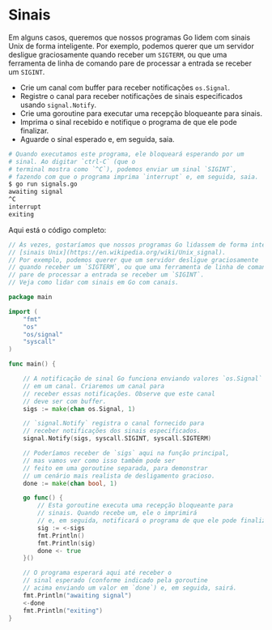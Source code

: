 # Sinais

Em alguns casos, queremos que nossos programas Go lidem com sinais Unix de forma inteligente. Por exemplo, podemos querer que um servidor desligue graciosamente quando receber um `SIGTERM`, ou que uma ferramenta de linha de comando pare de processar a entrada se receber um `SIGINT`.

- Crie um canal com buffer para receber notificações `os.Signal`.
- Registre o canal para receber notificações de sinais especificados usando `signal.Notify`.
- Crie uma goroutine para executar uma recepção bloqueante para sinais.
- Imprima o sinal recebido e notifique o programa de que ele pode finalizar.
- Aguarde o sinal esperado e, em seguida, saia.

```sh
# Quando executamos este programa, ele bloqueará esperando por um
# sinal. Ao digitar `ctrl-C` (que o
# terminal mostra como `^C`), podemos enviar um sinal `SIGINT`,
# fazendo com que o programa imprima `interrupt` e, em seguida, saia.
$ go run signals.go
awaiting signal
^C
interrupt
exiting
```

Aqui está o código completo:

```go
// Às vezes, gostaríamos que nossos programas Go lidassem de forma inteligente com
// [sinais Unix](https://en.wikipedia.org/wiki/Unix_signal).
// Por exemplo, podemos querer que um servidor desligue graciosamente
// quando receber um `SIGTERM`, ou que uma ferramenta de linha de comando
// pare de processar a entrada se receber um `SIGINT`.
// Veja como lidar com sinais em Go com canais.

package main

import (
	"fmt"
	"os"
	"os/signal"
	"syscall"
)

func main() {

	// A notificação de sinal Go funciona enviando valores `os.Signal`
	// em um canal. Criaremos um canal para
	// receber essas notificações. Observe que este canal
	// deve ser com buffer.
	sigs := make(chan os.Signal, 1)

	// `signal.Notify` registra o canal fornecido para
	// receber notificações dos sinais especificados.
	signal.Notify(sigs, syscall.SIGINT, syscall.SIGTERM)

	// Poderíamos receber de `sigs` aqui na função principal,
	// mas vamos ver como isso também pode ser
	// feito em uma goroutine separada, para demonstrar
	// um cenário mais realista de desligamento gracioso.
	done := make(chan bool, 1)

	go func() {
		// Esta goroutine executa uma recepção bloqueante para
		// sinais. Quando recebe um, ele o imprimirá
		// e, em seguida, notificará o programa de que ele pode finalizar.
		sig := <-sigs
		fmt.Println()
		fmt.Println(sig)
		done <- true
	}()

	// O programa esperará aqui até receber o
	// sinal esperado (conforme indicado pela goroutine
	// acima enviando um valor em `done`) e, em seguida, sairá.
	fmt.Println("awaiting signal")
	<-done
	fmt.Println("exiting")
}
```
